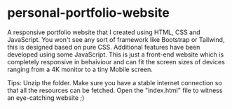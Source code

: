 # personal-portfolio-website
A responsive portfolio website that I created using HTML, CSS and JavaScript.
You won't see any sort of framework like Bootstrap or Tailwind, this is designed based on pure CSS.
Additional features have been developed using some JavaScript.
This is just a front-end website which is completely responsive in behaiviour and can fit the screen sizes of devices ranging from a 4K monitor to a tiny Mobile screen.

Tips:
Unzip the folder.
Make sure you have a stable internet connection so that all the resources can be fetched.
Open the "index.html" file to witness an eye-catching website ;)
